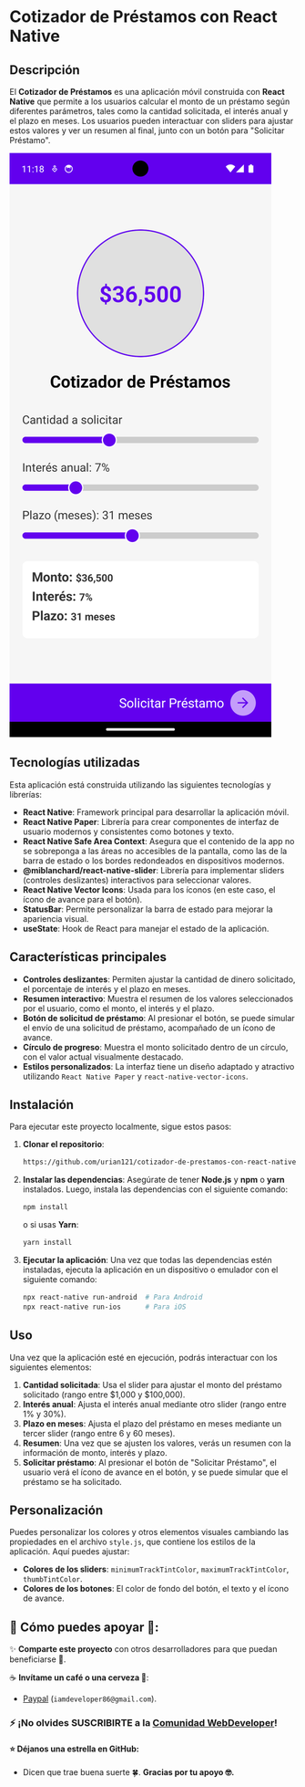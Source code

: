 # Cotizador de Préstamos con React Native

## Descripción

El **Cotizador de Préstamos** es una aplicación móvil construida con **React Native** que permite a los usuarios calcular el monto de un préstamo según diferentes parámetros, tales como la cantidad solicitada, el interés anual y el plazo en meses. Los usuarios pueden interactuar con sliders para ajustar estos valores y ver un resumen al final, junto con un botón para "Solicitar Préstamo".

![Vista Previa](https://raw.githubusercontent.com/urian121/imagenes-proyectos-github/refs/heads/master/cotizador-prestamos-react-native.png)

## Tecnologías utilizadas

Esta aplicación está construida utilizando las siguientes tecnologías y librerías:

- **React Native**: Framework principal para desarrollar la aplicación móvil.
- **React Native Paper**: Librería para crear componentes de interfaz de usuario modernos y consistentes como botones y texto.
- **React Native Safe Area Context**: Asegura que el contenido de la app no se sobreponga a las áreas no accesibles de la pantalla, como las de la barra de estado o los bordes redondeados en dispositivos modernos.
- **@miblanchard/react-native-slider**: Librería para implementar sliders (controles deslizantes) interactivos para seleccionar valores.
- **React Native Vector Icons**: Usada para los íconos (en este caso, el ícono de avance para el botón).
- **StatusBar**: Permite personalizar la barra de estado para mejorar la apariencia visual.
- **useState**: Hook de React para manejar el estado de la aplicación.

## Características principales

- **Controles deslizantes**: Permiten ajustar la cantidad de dinero solicitado, el porcentaje de interés y el plazo en meses.
- **Resumen interactivo**: Muestra el resumen de los valores seleccionados por el usuario, como el monto, el interés y el plazo.
- **Botón de solicitud de préstamo**: Al presionar el botón, se puede simular el envío de una solicitud de préstamo, acompañado de un ícono de avance.
- **Círculo de progreso**: Muestra el monto solicitado dentro de un círculo, con el valor actual visualmente destacado.
- **Estilos personalizados**: La interfaz tiene un diseño adaptado y atractivo utilizando `React Native Paper` y `react-native-vector-icons`.

## Instalación

Para ejecutar este proyecto localmente, sigue estos pasos:

1. **Clonar el repositorio**:
   ```bash
   https://github.com/urian121/cotizador-de-prestamos-con-react-native.git
   ```

2. **Instalar las dependencias**:
   Asegúrate de tener **Node.js** y **npm** o **yarn** instalados. Luego, instala las dependencias con el siguiente comando:
   ```bash
   npm install
   ```

   o si usas **Yarn**:
   ```bash
   yarn install
   ```

3. **Ejecutar la aplicación**:
   Una vez que todas las dependencias estén instaladas, ejecuta la aplicación en un dispositivo o emulador con el siguiente comando:
   ```bash
   npx react-native run-android  # Para Android
   npx react-native run-ios      # Para iOS
   ```

## Uso

Una vez que la aplicación esté en ejecución, podrás interactuar con los siguientes elementos:

1. **Cantidad solicitada**: Usa el slider para ajustar el monto del préstamo solicitado (rango entre $1,000 y $100,000).
2. **Interés anual**: Ajusta el interés anual mediante otro slider (rango entre 1% y 30%).
3. **Plazo en meses**: Ajusta el plazo del préstamo en meses mediante un tercer slider (rango entre 6 y 60 meses).
4. **Resumen**: Una vez que se ajusten los valores, verás un resumen con la información de monto, interés y plazo.
5. **Solicitar préstamo**: Al presionar el botón de "Solicitar Préstamo", el usuario verá el ícono de avance en el botón, y se puede simular que el préstamo se ha solicitado.

## Personalización

Puedes personalizar los colores y otros elementos visuales cambiando las propiedades en el archivo `style.js`, que contiene los estilos de la aplicación. Aquí puedes ajustar:

- **Colores de los sliders**: `minimumTrackTintColor`, `maximumTrackTintColor`, `thumbTintColor`.
- **Colores de los botones**: El color de fondo del botón, el texto y el ícono de avance.


## 🙌 Cómo puedes apoyar 📢:

✨ **Comparte este proyecto** con otros desarrolladores para que puedan beneficiarse 📢.

☕ **Invítame un café o una cerveza 🍺**:
   - [Paypal](https://www.paypal.me/iamdeveloper86) (`iamdeveloper86@gmail.com`).

### ⚡ ¡No olvides SUSCRIBIRTE a la [Comunidad WebDeveloper](https://www.youtube.com/WebDeveloperUrianViera?sub_confirmation=1)!


#### ⭐ **Déjanos una estrella en GitHub**:
   - Dicen que trae buena suerte 🍀.
**Gracias por tu apoyo 🤓.**